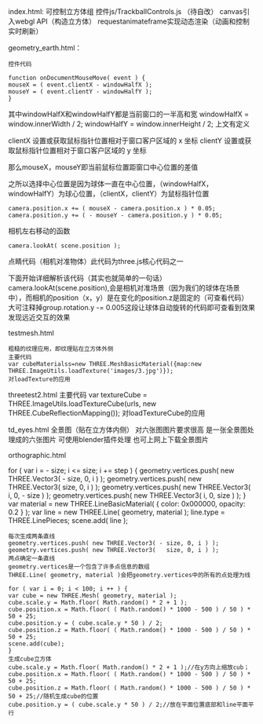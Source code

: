 index.html: 
    可控制立方体组 
    控件js/TrackballControls.js （待自改）
    canvas引入webgl API（构造立方体）
    requestanimateframe实现动态渲染（动画和控制实时刷新）

geometry_earth.html：

    控件代码

    function onDocumentMouseMove( event ) {
	mouseX = ( event.clientX - windowHalfX );
	mouseY = ( event.clientY - windowHalfY );
    }

其中windowHalfX和windowHalfY都是当前窗口的一半高和宽
windowHalfX = window.innerWidth / 2;
windowHalfY = window.innerHeight / 2;
上文有定义

clientX 设置或获取鼠标指针位置相对于窗口客户区域的 x 坐标
clientY 设置或获取鼠标指针位置相对于窗口客户区域的 y 坐标

那么mouseX，mouseY即当前鼠标位置距窗口中心位置的差值

之所以选择中心位置是因为球体一直在中心位置，（windowHalfX，windowHalfY）为球心位置，（clientX，clientY）为鼠标指针位置

    camera.position.x += ( mouseX - camera.position.x ) * 0.05;
    camera.position.y += ( - mouseY - camera.position.y ) * 0.05;
相机左右移动的函数


    camera.lookAt( scene.position );
点睛代码（相机对准物体）此代码为three.js核心代码之一

下面开始详细解析该代码（其实也就简单的一句话）
    camera.lookAt(scene.position),会是相机对准场景（因为我们的球体在场景中），而相机的position（x，y）是在变化的position.z是固定的（可查看代码）
    大可注释掉group.rotation.y -= 0.005这段让球体自动旋转的代码即可查看到效果 发现远近交互的效果

testmesh.html

    粗糙的纹理应用，即纹理贴在立方体外侧
    主要代码
    var cubeMaterialss=new THREE.MeshBasicMaterial({map:new THREE.ImageUtils.loadTexture('images/3.jpg')});
    对loadTexture的应用

threetest2.html
    主要代码
    var textureCube = THREE.ImageUtils.loadTextureCube(urls, new THREE.CubeReflectionMapping());
    对loadTextureCube的应用

td_eyes.html
    全景图（贴在立方体内侧）
    对六张图图片要求很高 是一张全景图处理成的六张图片 可使用blender插件处理 也可上网上下载全景图片

orthographic.html

for ( var i = - size; i <= size; i += step ) {
    geometry.vertices.push( new THREE.Vector3( - size, 0, i ) );
    geometry.vertices.push( new THREE.Vector3(   size, 0, i ) );
    geometry.vertices.push( new THREE.Vector3( i, 0, - size ) );
    geometry.vertices.push( new THREE.Vector3( i, 0,   size ) );
    }
    var material = new THREE.LineBasicMaterial( { color: 0x000000, opacity: 0.2 } );
    var line = new THREE.Line( geometry, material );
    line.type = THREE.LinePieces;
    scene.add( line );

    每次生成两条直线
    geometry.vertices.push( new THREE.Vector3( - size, 0, i ) );
    geometry.vertices.push( new THREE.Vector3(   size, 0, i ) );
    两点确定一条直线
    geometry.vertices是一个包含了许多点信息的数组 
    THREE.Line( geometry, material )会把geometry.vertices中的所有的点处理为线

    for ( var i = 0; i < 100; i ++ ) {
    var cube = new THREE.Mesh( geometry, material );
    cube.scale.y = Math.floor( Math.random() * 2 + 1 );
    cube.position.x = Math.floor( ( Math.random() * 1000 - 500 ) / 50 ) * 50 + 25;
    cube.position.y = ( cube.scale.y * 50 ) / 2;
    cube.position.z = Math.floor( ( Math.random() * 1000 - 500 ) / 50 ) * 50 + 25;
    scene.add(cube);
    }
    生成cube立方体
    cube.scale.y = Math.floor( Math.random() * 2 + 1 );//在y方向上缩放cub；
    cube.position.x = Math.floor( ( Math.random() * 1000 - 500 ) / 50 ) * 50 + 25;
    cube.position.z = Math.floor( ( Math.random() * 1000 - 500 ) / 50 ) * 50 + 25;//随机生成cube的位置
    cube.position.y = ( cube.scale.y * 50 ) / 2;//放在平面位置底部和line平面平行
    
    
